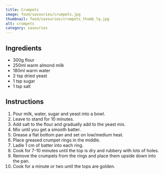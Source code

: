 ```yaml
---
title: Crumpets
image: food/savouries/crumpets.jpg
thumbnail: food/savouries/crumpets_thumb_lq.jpg
alt: crumpets
category: savouries
---
```


## Ingredients

- 300g flour
- 250ml warm almond milk
- 180ml warm water
- 2 tsp dried yeast
- 1 tsp sugar
- 1 tsp salt

## Instructions

1. Pour milk, water, sugar and yeast into a bowl.
1. Leave to stand for 10 minutes.
1. Add salt to the flour and gradually add to the yeast mix.
1. Mix until you get a smooth batter.
1. Grease a flat bottom pan and set on low/medium heat.
1. Place greased crumpet rings in the middle.
1. Ladle 1 cm of batter into each ring.
1. Cook for 7-10 minutes until the top is dry and rubbery with lots of holes.
1. Remove the crumpets from the rings and place them upside down into the pan.
1. Cook for a minute or two until the tops are golden.
